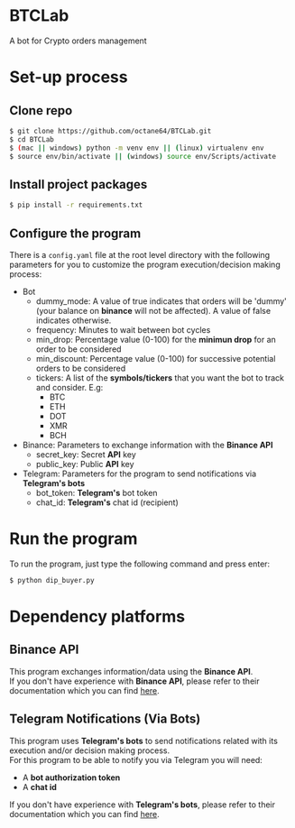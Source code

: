 # BTCLab
A bot for Crypto orders management

# Set-up process

## Clone repo
```sh
$ git clone https://github.com/octane64/BTCLab.git
$ cd BTCLab
$ (mac || windows) python -m venv env || (linux) virtualenv env
$ source env/bin/activate || (windows) source env/Scripts/activate
```
## Install project packages
```sh
$ pip install -r requirements.txt
```
## Configure the program
There is a `config.yaml` file at the root level directory with the following parameters for you to customize the program execution/decision making process:
- Bot
    - dummy_mode: A value of true indicates that orders will be 'dummy' (your balance on **binance** will not be affected). A value of false indicates otherwise.
    - frequency: Minutes to wait between bot cycles
    - min_drop: Percentage value (0-100) for the **minimun drop** for an order to be considered
    - min_discount: Percentage value (0-100) for successive potential orders to be considered
    - tickers: A list of the **symbols/tickers** that you want the bot to track and consider. E.g:
        - BTC
        - ETH
        - DOT
        - XMR
        - BCH
- Binance: Parameters to exchange information with the **Binance API**
    - secret_key: Secret **API** key
    - public_key: Public **API** key
- Telegram: Parameters for the program to send notifications via **Telegram's bots**
    - bot_token: **Telegram's** bot token
    - chat_id: **Telegram's** chat id (recipient)

# Run the program
To run the program, just type the following command and press enter:
```sh
$ python dip_buyer.py
```
# Dependency platforms
## Binance API
This program exchanges information/data using the **Binance API**.  
If you don't have experience with **Binance API**, please refer to their documentation which you can find [here](https://www.binance.com/en/support/faq/c-6).

## Telegram Notifications (Via Bots)
This program uses **Telegram's bots** to send notifications related with its execution and/or decision making process.  
For this program to be able to notify you via Telegram you will need:  

- A **bot authorization token**
- A **chat id**

If you don't have experience with **Telegram's bots**, please refer to their documentation which you can find [here](https://core.telegram.org/bots).